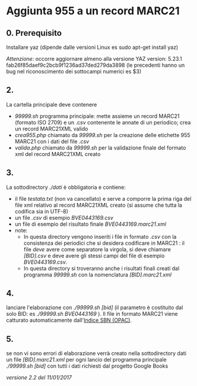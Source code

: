 # Aggiunta 955 a un record MARC21

## 0. Prerequisito
Installare yaz (dipende dalle versioni Linux es sudo apt-get install yaz)

*Attenzione*: occorre aggiornare almeno alla versione YAZ version: 5.23.1 fab26f85daef9c2bcb9f1236ad37ded279da3898 (le precedenti hanno un bug nel riconoscimento dei sottocampi numerici es $3)

## 2.
La cartella principale deve contenere
- _99999.sh_ programma principale: mette assieme un record MARC21 (formato ISO 2709) e un .csv contenente le annate di un periodico; crea un record MARC21XML valido 
- _crea955.php_  chiamato da _99999.sh_ per la creazione delle etichette 955 MARC21 con i dati del file _.csv_
- _valida.php_ chiamato da _99999.sh_ per la validazione finale del formato xml del record MARC21XML creato

## 3.
La sottodirectory _./dati_  è obbligatoria e contiene:
* il file _testata.txt_ (non va cancellato) e serve a comporre la prima riga del file xml relativo al record MARC21XML creato (si assume che tutta la codifica sia in UTF-8)
* un file _.csv_ di esempio _BVE0443169.csv_
* un file di esempio del risultato finale  _BVE0443169.marc21.xml_
* note:
	* In questa directory vengono inseriti i file in formato _.csv_ con la consistenza dei periodici che si 
desidera codificare in MARC21 : il file *deve* avere come separatore la virgola, si deve chiamare _[BID].csv_ e
deve avere gli stessi campi del file di esempio _BVE0443169.csv_. 
	* In questa directory si troveranno anche i risultati finali creati dal programma _99999.sh_ con la nomenclatura _[BID].marc21.xml_

## 4.
lanciare l'elaborazione con _./99999.sh [bid]_  (il parametro è costituito dal solo BID: es _./99999.sh BVE0443169_ ). Il file in formato MARC21 viene
catturato automaticamente dall'[Indice SBN (OPAC)](http://opac.sbn.it).

## 5.
se non vi sono errori di elaborazione verrà creato nella sottodirectory dati un file _[BID].marc21.xml_ per ogni lancio del programma principale _./99999.sh [bid]_
con tutti i dati richiesti dal progetto Google Books




_versione 2.2 del 11/01/2017_
 










